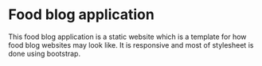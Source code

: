 # Food blog application

This food blog application is a static website which is a template for how food blog websites may look like. It is responsive and most of stylesheet is done using bootstrap.

